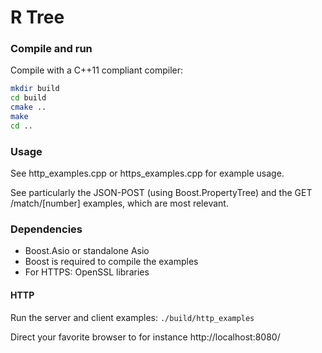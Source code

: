R Tree
========

### Compile and run

Compile with a C++11 compliant compiler:
```sh
mkdir build
cd build
cmake ..
make
cd ..
```

### Usage

See http_examples.cpp or https_examples.cpp for example usage.

See particularly the JSON-POST (using Boost.PropertyTree) and the GET /match/[number] examples, which are most relevant.

### Dependencies

* Boost.Asio or standalone Asio
* Boost is required to compile the examples
* For HTTPS: OpenSSL libraries

#### HTTP

Run the server and client examples: `./build/http_examples`

Direct your favorite browser to for instance http://localhost:8080/
